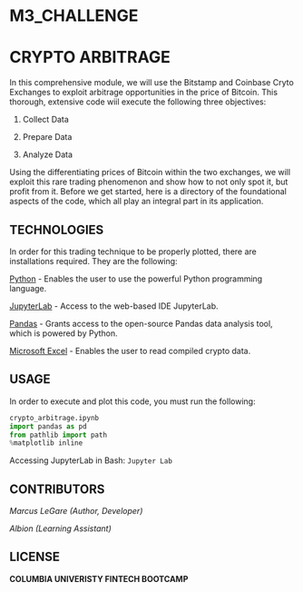 # M3_CHALLENGE


# CRYPTO ARBITRAGE

In this comprehensive module, we will use the Bitstamp and Coinbase Cryto Exchanges to exploit arbitrage opportunities in the price of Bitcoin. This thorough, extensive code wiil execute the following three objectives: 

1. Collect Data

2. Prepare Data

3. Analyze Data

Using the differentiating prices of Bitcoin within the two exchanges, we will exploit this rare trading phenomenon and show how to not only spot it, but profit from it. Before we get started, here is a directory of the foundational aspects of the code, which all play an integral part in its application.


## TECHNOLOGIES

In order for this trading technique to be properly plotted, there are installations required. They are the following:

[Python](https://www.python.org/downloads/) - Enables the user to use the powerful Python programming language.

[JupyterLab](https://jupyter.org/) - Access to the web-based IDE JupyterLab.  

[Pandas](https://pandas.pydata.org/) - Grants access to the open-source Pandas data analysis tool, which is powered by Python.

[Microsoft Excel](https://www.microsoft.com/en-us/microsoft-365/excel) - Enables the user to read compiled crypto data.


## USAGE

In order to execute and plot this code, you must run the following:

```python
crypto_arbitrage.ipynb
import pandas as pd
from pathlib import path
%matplotlib inline
```
Accessing JupyterLab in Bash: `Jupyter Lab`


## CONTRIBUTORS

*Marcus LeGare (Author, Developer)*

*Albion (Learning Assistant)*


## LICENSE

**COLUMBIA UNIVERISTY FINTECH BOOTCAMP**

